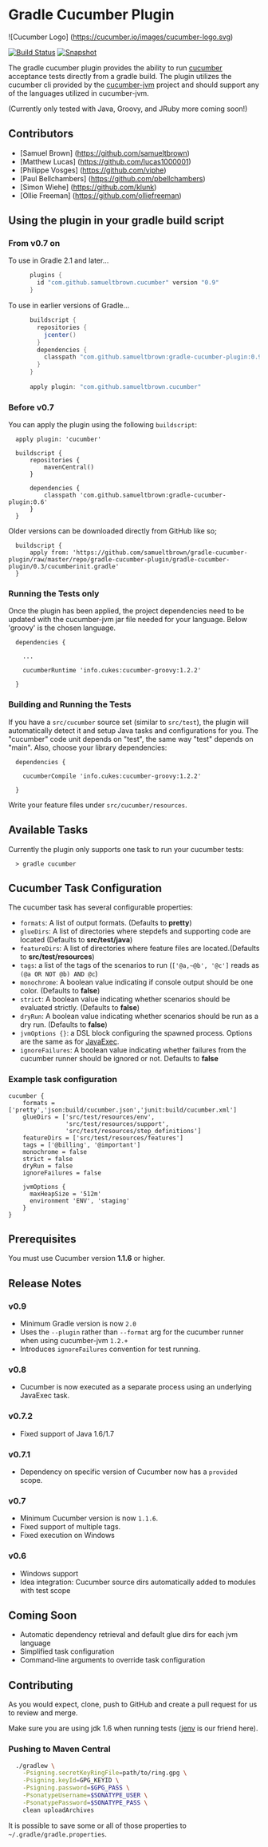 # Gradle Cucumber Plugin

![Cucumber Logo] (https://cucumber.io/images/cucumber-logo.svg)

[![Build Status](https://travis-ci.org/olliefreeman/gradle-cucumber-plugin.svg)](https://travis-ci.org/olliefreeman/gradle-cucumber-plugin)
[![Snapshot](http://img.shields.io/badge/current-0.9--SNAPSHOT-blue.svg)](https://olliefreeman/gradle-cucumber-plugin/tree/master)

The gradle cucumber plugin provides the ability to run [cucumber](http://cukes.info) acceptance tests directly
from a gradle build.  The plugin utilizes the cucumber cli provided by the [cucumber-jvm](https://github.com/cucumber/cucumber-jvm) project
and should support any of the languages utilized in cucumber-jvm.

(Currently only tested with Java, Groovy, and JRuby more coming soon!)

## Contributors

 * [Samuel Brown] (https://github.com/samueltbrown)
 * [Matthew Lucas] (https://github.com/lucas1000001)
 * [Philippe Vosges] (https://github.com/viphe)
 * [Paul Bellchambers] (https://github.com/pbellchambers)
 * [Simon Wiehe] (https://github.com/klunk)
 * [Ollie Freeman] (https://github.com/olliefreeman)

## Using the plugin in your gradle build script

### From v0.7 on

To use in Gradle 2.1 and later…

```groovy
      plugins {
        id "com.github.samueltbrown.cucumber" version "0.9"
      }
```

To use in earlier versions of Gradle…

```groovy
      buildscript {
        repositories {
          jcenter()
        }
        dependencies {
          classpath "com.github.samueltbrown:gradle-cucumber-plugin:0.9"
        }
      }
      
      apply plugin: "com.github.samueltbrown.cucumber"
```

### Before v0.7

You can apply the plugin using the following ```buildscript```:

      apply plugin: 'cucumber'

      buildscript {
          repositories {
              mavenCentral()
          }

          dependencies {
              classpath 'com.github.samueltbrown:gradle-cucumber-plugin:0.6'
          }
      }

Older versions can be downloaded directly from GitHub like so;

      buildscript {
          apply from: 'https://github.com/samueltbrown/gradle-cucumber-plugin/raw/master/repo/gradle-cucumber-plugin/gradle-cucumber-plugin/0.3/cucumberinit.gradle'
      }

### Running the Tests only

Once the plugin has been applied, the project dependencies need to be updated with the cucumber-jvm jar file needed for
your language.  Below 'groovy' is the chosen language.

      dependencies {

        ...

      	cucumberRuntime 'info.cukes:cucumber-groovy:1.2.2'

      }

### Building and Running the Tests

If you have a ```src/cucumber``` source set (similar to ```src/test```), the plugin will automatically detect it and
setup Java tasks and configurations for you. The "cucumber" code unit depends on "test", the same way "test" depends on
"main". Also, choose your library dependencies:

      dependencies {

      	cucumberCompile 'info.cukes:cucumber-groovy:1.2.2'

      }

Write your feature files under ```src/cucumber/resources```.

## Available Tasks

Currently the plugin only supports one task to run your cucumber tests:

      > gradle cucumber

## Cucumber Task Configuration

The cucumber task has several configurable properties:

* `formats`: A list of output formats. (Defaults to <b>pretty</b>)
* `glueDirs`: A list of directories where stepdefs and supporting code are located (Defaults to <b>src/test/java</b>)
* `featureDirs`: A list of directories where feature files are located.(Defaults to <b>src/test/resources</b>)
* `tags`: a list of the tags of the scenarios to run (`['@a,~@b', '@c']` reads as `(@a OR NOT @b) AND @c`)
* `monochrome`: A boolean value indicating if console output should be one color. (Defaults to <b>false</b>)
* `strict`: A boolean value indicating whether scenarios should be evaluated strictly. (Defaults to <b>false</b>)
* `dryRun`: A boolean value indicating whether scenarios should be run as a dry run. (Defaults to <b>false</b>)
* `jvmOptions {}`: a DSL block configuring the spawned process. Options are the same as for [JavaExec](http://www.gradle.org/docs/current/dsl/org.gradle.api.tasks.JavaExec.html).
* `ignoreFailures`: A boolean value indicating whether failures from the cucumber runner should be ignored or not. Defaults to <b>false</b>

### Example task configuration

    cucumber {
        formats = ['pretty','json:build/cucumber.json','junit:build/cucumber.xml']
        glueDirs = ['src/test/resources/env',
                    'src/test/resources/support',
                    'src/test/resources/step_definitions']
        featureDirs = ['src/test/resources/features']
        tags = ['@billing', '@important']
        monochrome = false
        strict = false
        dryRun = false
        ignoreFailures = false
        
        jvmOptions {
          maxHeapSize = '512m'
          environment 'ENV', 'staging'
        }
    }

## Prerequisites 

You must use Cucumber version <b>1.1.6</b> or higher.

## Release Notes

### v0.9

  * Minimum Gradle version is now `2.0`
  * Uses the `--plugin` rather than `--format` arg for the cucumber runner when using cucumber-jvm `1.2.+`
  * Introduces `ignoreFailures` convention for test running.

### v0.8

  * Cucumber is now executed as a separate process using an underlying JavaExec task.

### v0.7.2

  * Fixed support of Java 1.6/1.7

### v0.7.1

  * Dependency on specific version of Cucumber now has a `provided` scope.

### v0.7

  * Minimum Cucumber version is now `1.1.6`.
  * Fixed support of multiple tags.
  * Fixed execution on Windows

### v0.6

  * Windows support           
  * Idea integration: Cucumber source dirs automatically added to modules with test scope

## Coming Soon

* Automatic dependency retrieval and default glue dirs for each jvm language
* Simplified task configuration
* Command-line arguments to override task configuration


## Contributing

As you would expect, clone, push to GitHub and create a pull request for us to review and merge.

Make sure you are using jdk 1.6 when running tests ([jenv](http://jenv.io/) is our friend here).

### Pushing to Maven Central

```sh
  ./gradlew \
    -Psigning.secretKeyRingFile=path/to/ring.gpg \
    -Psigning.keyId=GPG_KEYID \
    -Psigning.password=$GPG_PASS \
    -PsonatypeUsername=$SONATYPE_USER \
    -PsonatypePassword=$SONATYPE_PASS \
    clean uploadArchives
```

It is possible to save some or all of those properties to ```~/.gradle/gradle.properties```.

